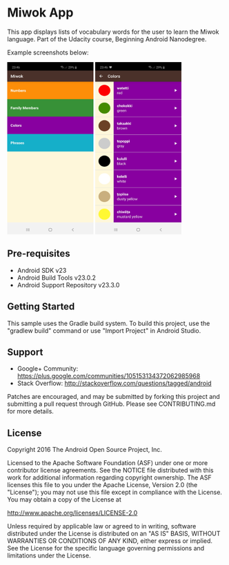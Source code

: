 Miwok App
===================================

This app displays lists of vocabulary words for the user to learn the Miwok language.
Part of the Udacity course, Beginning Android Nanodegree.

Example screenshots below:

<img src="https://github.com/murdens/AndroidApps2/blob/master/Milwok/Screenshot_20200425-234638_Miwok.jpg" width="200" height="400" />  <img src="https://github.com/murdens/AndroidApps2/blob/master/Milwok/Screenshot_20200425-234645_Miwok.jpg" width="200" height="400" />



Pre-requisites
--------------

- Android SDK v23
- Android Build Tools v23.0.2
- Android Support Repository v23.3.0

Getting Started
---------------

This sample uses the Gradle build system. To build this project, use the
"gradlew build" command or use "Import Project" in Android Studio.

Support
-------

- Google+ Community: https://plus.google.com/communities/105153134372062985968
- Stack Overflow: http://stackoverflow.com/questions/tagged/android

Patches are encouraged, and may be submitted by forking this project and
submitting a pull request through GitHub. Please see CONTRIBUTING.md for more details.

License
-------

Copyright 2016 The Android Open Source Project, Inc.

Licensed to the Apache Software Foundation (ASF) under one or more contributor
license agreements.  See the NOTICE file distributed with this work for
additional information regarding copyright ownership.  The ASF licenses this
file to you under the Apache License, Version 2.0 (the "License"); you may not
use this file except in compliance with the License.  You may obtain a copy of
the License at

http://www.apache.org/licenses/LICENSE-2.0

Unless required by applicable law or agreed to in writing, software
distributed under the License is distributed on an "AS IS" BASIS, WITHOUT
WARRANTIES OR CONDITIONS OF ANY KIND, either express or implied.  See the
License for the specific language governing permissions and limitations under
the License.
